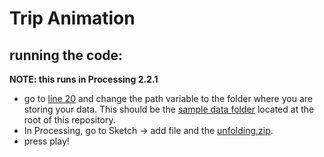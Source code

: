 # Trip Animation

## running the code:
**NOTE: this runs in Processing 2.2.1**

- go to [line 20](https://github.com/ipat81/indepedent_study/blob/master/map/map.pde#L20) and change the path variable to the folder where you are storing your data. This should be the [sample data folder](https://github.com/ipat81/indepedent_study/tree/master/sample_data) located at the root of this repository.
- In Processing, go to Sketch -> add file and the [unfolding.zip](https://github.com/ipat81/indepedent_study/tree/master/map/libraries).
- press play!